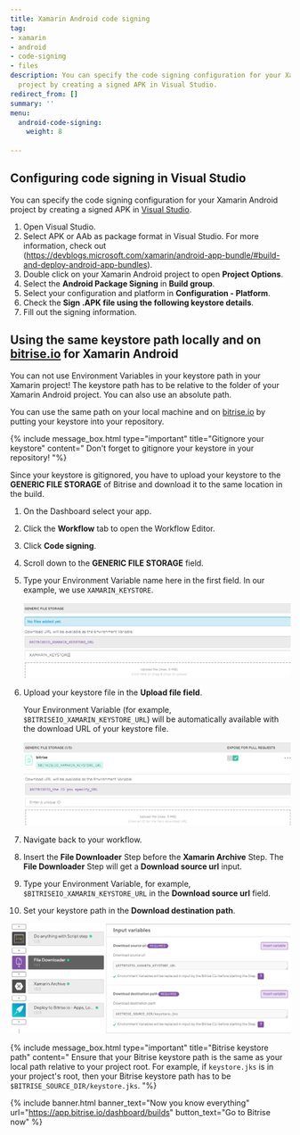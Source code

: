 ```yaml
---
title: Xamarin Android code signing
tag:
- xamarin
- android
- code-signing
- files
description: You can specify the code signing configuration for your Xamarin Android
  project by creating a signed APK in Visual Studio.
redirect_from: []
summary: ''
menu:
  android-code-signing:
    weight: 8

---
```

## Configuring code signing in Visual Studio

You can specify the code signing configuration for your Xamarin Android project by creating a signed APK in [Visual Studio](https://visualstudio.microsoft.com/).

1. Open Visual Studio.
2. Select APK or AAb as package format in Visual Studio. For more information, check out (https://devblogs.microsoft.com/xamarin/android-app-bundle/#build-and-deploy-android-app-bundles).
3. Double click on your Xamarin Android project to open **Project Options**.
4. Select the **Android Package Signing** in **Build group**.
5. Select your configuration and platform in **Configuration - Platform**.
6. Check the **Sign .APK file using the following keystore details**.
7. Fill out the signing information.

## Using the same keystore path locally and on [bitrise.io](https://www.bitrise.io) for Xamarin Android

You can not use Environment Variables in your keystore path in your Xamarin project! The keystore path has to be relative to the folder of your Xamarin Android project. You can also use an absolute path.

You can use the same path on your local machine and on [bitrise.io](https://www.bitrise.io) by putting your keystore into your repository.

{% include message_box.html type="important" title="Gitignore your keystore" content=" Don't forget to gitignore your keystore in your repository! "%}

Since your keystore is gitignored, you have to upload your keystore to the **GENERIC FILE STORAGE** of Bitrise and download it to the same location in the build.

 1. On the Dashboard select your app.
 2. Click the **Workflow** tab to open the Workflow Editor.
 3. Click **Code signing**.
 4. Scroll down to the **GENERIC FILE STORAGE** field.
 5. Type your Environment Variable name here in the first field.
    In our example, we use `XAMARIN_KEYSTORE`.

    ![{{ page.title }}](/img/android-code-signing/generic-file-storage-xm.png)
 6. Upload your keystore file in the **Upload file field**.

    Your Environment Variable (for example, `$BITRISEIO_XAMARIN_KEYSTORE_URL`) will be automatically available with the download URL of your keystore file.

    ![{{ page.title }}](/img/android-code-signing/download-url.png)
 7. Navigate back to your workflow.
 8. Insert the **File Downloader** Step before the **Xamarin Archive** Step. The **File Downloader** Step will get a **Download source url** input.
 9. Type your Environment Variable, for example, `$BITRISEIO_XAMARIN_KEYSTORE_URL` in the **Download source url** field.
10. Set your keystore path in the **Download destination path**.

![{{ page.title }}](/img/file-downloader.png)

{% include message_box.html type="important" title="Bitrise keystore path" content="
Ensure that your Bitrise keystore path is the same as your local path relative to your project root. For example, if `keystore.jks` is in your project's root, then your Bitrise keystore path has to be `$BITRISE_SOURCE_DIR/keystore.jks`.
"%}

{% include banner.html banner_text="Now you know everything" url="https://app.bitrise.io/dashboard/builds" button_text="Go to Bitrise now" %}